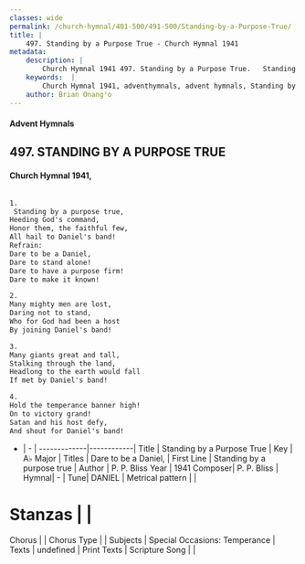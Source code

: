 ```yaml
---
classes: wide
permalink: /church-hymnal/401-500/491-500/Standing-by-a-Purpose-True/
title: |
    497. Standing by a Purpose True - Church Hymnal 1941
metadata:
    description: |
        Church Hymnal 1941 497. Standing by a Purpose True.   Standing by a purpose true,  Heeding God's command,  Honor them, the faithful few,  All hail to Daniel's band!  
    keywords:  |
        Church Hymnal 1941, adventhymnals, advent hymnals, Standing by a Purpose True, Standing by a purpose true. Dare to be a Daniel, 
    author: Brian Onang'o
---
```


#### Advent Hymnals
## 497. STANDING BY A PURPOSE TRUE
####  Church Hymnal 1941,

```txt

1.
 Standing by a purpose true, 
Heeding God's command, 
Honor them, the faithful few, 
All hail to Daniel's band! 
Refrain:
Dare to be a Daniel, 
Dare to stand alone! 
Dare to have a purpose firm! 
Dare to make it known! 

2.
Many mighty men are lost, 
Daring not to stand, 
Who for God had been a host 
By joining Daniel's band! 

3.
Many giants great and tall, 
Stalking through the land, 
Headlong to the earth would fall 
If met by Daniel's band! 

4.
Hold the temperance banner high! 
On to victory grand! 
Satan and his host defy, 
And shout for Daniel's band!

```

- |   -  |
-------------|------------|
Title | Standing by a Purpose True |
Key | A♭ Major |
Titles | Dare to be a Daniel,  |
First Line | Standing by a purpose true |
Author | P. P. Bliss
Year | 1941
Composer| P. P. Bliss |
Hymnal|  - |
Tune| DANIEL |
Metrical pattern | |
# Stanzas |  |
Chorus |  |
Chorus Type |  |
Subjects | Special Occasions: Temperance |
Texts | undefined |
Print Texts | 
Scripture Song |  |
    
